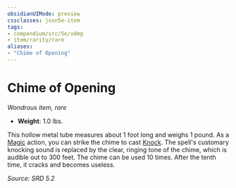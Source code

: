 ```yaml
---
obsidianUIMode: preview
cssclasses: json5e-item
tags:
- compendium/src/5e/xdmg
- item/rarity/rare
aliases: 
- "Chime of Opening"
---
```

# Chime of Opening
*Wondrous item, rare*  

- **Weight**: 1.0 lbs.

This hollow metal tube measures about 1 foot long and weighs 1 pound. As a [Magic](rules/actions.md#Magic) action, you can strike the chime to cast [Knock](compendium/spells/knock-xphb.md). The spell's customary knocking sound is replaced by the clear, ringing tone of the chime, which is audible out to 300 feet. The chime can be used 10 times. After the tenth time, it cracks and becomes useless.

*Source: SRD 5.2*